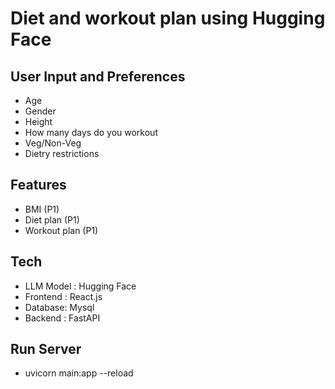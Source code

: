 # Diet and workout plan using Hugging Face

## User Input and Preferences
- Age
- Gender
- Height
- How many days do you workout
- Veg/Non-Veg
- Dietry restrictions

## Features
- BMI (P1)
- Diet plan (P1)
- Workout plan (P1)

## Tech
- LLM Model : Hugging Face
- Frontend : React.js
- Database: Mysql
- Backend : FastAPI

## Run Server
- uvicorn main:app --reload